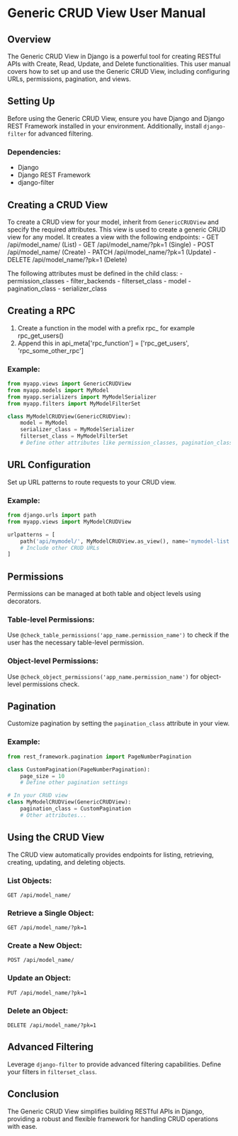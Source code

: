 
# Generic CRUD View User Manual

## Overview
The Generic CRUD View in Django is a powerful tool for creating RESTful APIs with Create, Read, Update, and Delete functionalities. This user manual covers how to set up and use the Generic CRUD View, including configuring URLs, permissions, pagination, and views.

## Setting Up
Before using the Generic CRUD View, ensure you have Django and Django REST Framework installed in your environment. Additionally, install `django-filter` for advanced filtering.

### Dependencies:
- Django
- Django REST Framework
- django-filter

## Creating a CRUD View
To create a CRUD view for your model, inherit from `GenericCRUDView` and specify the required attributes.
This view is used to create a generic CRUD view for any model.
It creates a view with the following endpoints:
    - GET /api/model_name/ (List)
    - GET /api/model_name/?pk=1 (Single)
    - POST /api/model_name/ (Create)
    - PATCH /api/model_name/?pk=1 (Update)
    - DELETE /api/model_name/?pk=1 (Delete)

The following attributes must be defined in the child class:
    - permission_classes
    - filter_backends
    - filterset_class
    - model
    - pagination_class
    - serializer_class

## Creating a RPC
1. Create a function in the model with a prefix rpc_ for example rpc_get_users()
2. Append this in api_meta['rpc_function'] = ['rpc_get_users', 'rpc_some_other_rpc']


### Example:
```python
from myapp.views import GenericCRUDView
from myapp.models import MyModel
from myapp.serializers import MyModelSerializer
from myapp.filters import MyModelFilterSet

class MyModelCRUDView(GenericCRUDView):
    model = MyModel
    serializer_class = MyModelSerializer
    filterset_class = MyModelFilterSet
    # Define other attributes like permission_classes, pagination_class
```

## URL Configuration
Set up URL patterns to route requests to your CRUD view.

### Example:
```python
from django.urls import path
from myapp.views import MyModelCRUDView

urlpatterns = [
    path('api/mymodel/', MyModelCRUDView.as_view(), name='mymodel-list'),
    # Include other CRUD URLs
]
```

## Permissions
Permissions can be managed at both table and object levels using decorators.

### Table-level Permissions:
Use `@check_table_permissions('app_name.permission_name')` to check if the user has the necessary table-level permission.

### Object-level Permissions:
Use `@check_object_permissions('app_name.permission_name')` for object-level permissions check.

## Pagination
Customize pagination by setting the `pagination_class` attribute in your view.

### Example:
```python
from rest_framework.pagination import PageNumberPagination

class CustomPagination(PageNumberPagination):
    page_size = 10
    # Define other pagination settings

# In your CRUD view
class MyModelCRUDView(GenericCRUDView):
    pagination_class = CustomPagination
    # Other attributes...
```

## Using the CRUD View
The CRUD view automatically provides endpoints for listing, retrieving, creating, updating, and deleting objects.

### List Objects:
`GET /api/model_name/`

### Retrieve a Single Object:
`GET /api/model_name/?pk=1`

### Create a New Object:
`POST /api/model_name/`

### Update an Object:
`PUT /api/model_name/?pk=1`

### Delete an Object:
`DELETE /api/model_name/?pk=1`

## Advanced Filtering
Leverage `django-filter` to provide advanced filtering capabilities. Define your filters in `filterset_class`.

## Conclusion
The Generic CRUD View simplifies building RESTful APIs in Django, providing a robust and flexible framework for handling CRUD operations with ease.